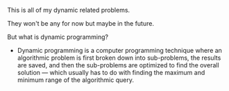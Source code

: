 This is all of my dynamic related problems.

They won't be any for now but maybe in the future.

But what is dynamic programming?
 - Dynamic programming is a computer programming technique where an algorithmic problem is first broken down into sub-problems, the results are saved, and then the sub-problems are optimized to find the overall solution — which usually has to do with finding the maximum and minimum range of the algorithmic query.
